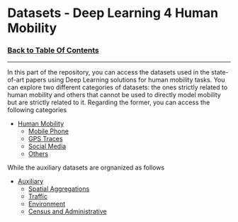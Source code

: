 # Datasets - Deep Learning 4 Human Mobility
### [Back to Table Of Contents](https://github.com/scikit-mobility/DeepLearning4HumanMobility)
---

In this part of the repository, you can access the datasets used in the state-of-art papers using Deep Learning solutions for human mobility tasks.
You can explore two different categories of datasets: the ones strictly related to human mobility and others that cannot be used to directly model mobility but are strictly related to it.
Regarding the former, you can access the following categories

- [Human Mobility](https://github.com/scikit-mobility/DeepLearning4HumanMobility/blob/master/Datasets/human_mobility.md)
    - [Mobile Phone](https://github.com/scikit-mobility/DeepLearning4HumanMobility/blob/master/Datasets/human_mobility.md#mobile-phone)
    - [GPS Traces](https://github.com/scikit-mobility/DeepLearning4HumanMobility/blob/master/Datasets/human_mobility.md#gps)
    - [Social Media](https://github.com/scikit-mobility/DeepLearning4HumanMobility/blob/master/Datasets/human_mobility.md#social-media)
    - [Others](https://github.com/scikit-mobility/DeepLearning4HumanMobility/blob/master/Datasets/human_mobility.md#others)

While the auxiliary datasets are orgnanized as follows

- [Auxiliary](https://github.com/scikit-mobility/DeepLearning4HumanMobility/blob/master/Datasets/auxiliary.md)
    - [Spatial Aggregations](https://github.com/scikit-mobility/DeepLearning4HumanMobility/blob/master/Datasets/auxiliary.md#spatial-aggregations)
    - [Traffic](https://github.com/scikit-mobility/DeepLearning4HumanMobility/blob/master/Datasets/auxiliary.md#traffic)
    - [Environment](https://github.com/scikit-mobility/DeepLearning4HumanMobility/blob/master/Datasets/auxiliary.md#environment)
    - [Census and Administrative](https://github.com/scikit-mobility/DeepLearning4HumanMobility/blob/master/Datasets/auxiliary.md#census-and-administrative)
